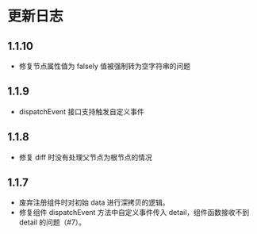 # 更新日志

## 1.1.10

* 修复节点属性值为 falsely 值被强制转为空字符串的问题

## 1.1.9

* dispatchEvent 接口支持触发自定义事件

## 1.1.8

* 修复 diff 时没有处理父节点为根节点的情况

## 1.1.7

* 废弃注册组件时对初始 data 进行深拷贝的逻辑。
* 修复组件 dispatchEvent 方法中自定义事件传入 detail，组件函数接收不到 detail 的问题（#7）。
